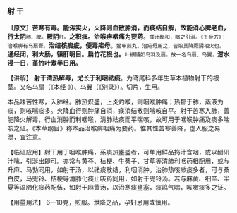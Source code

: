 ### 射 干

**〔原文〕苦寒有毒。能泻实火，火降则血散肿消，而痰结自解，故能消心脾老血，行太阴**<small>肺、脾。</small>**厥阴**<small>肝。</small>**之积痰。治喉痹咽痛为要药**。<small>擂汁醋和，噙之引涎。《千金方》：治喉痹有乌扇膏。</small>**治结核瘕疵，便毒疟母**。<small>鳖甲煎丸，治疟母用之，皆取其降厥阴相火也。</small>**通经闭，利大肠，镇肝明目。扁竹花根也。**<small>叶横铺如乌羽及扇，故一名乌扇、乌翼，</small>**泔水浸一日，堇竹叶煮半日用。**

【讲解】    **射干清热解毒，尤长于利咽祛痰**。为鸢尾科多年生草本植物射干的根茎。又名乌扇（《本经 》）、乌翼（《别录》）。切片，生用。

本品味苦性寒，入肺经。肺热炽盛，上炎灼喉，则咽喉肿痛；热郁于肺，蒸液为痰，则咳喘痰多。火降血行则肿痛自消，痰消结散则喘咳自平。射干苦寒入肺，善能降火解毒，行血消肿而利咽喉，清肺祛痰而平喘咳，故可用于咽喉肿痛及痰多喘咳之证。《本草纲目》称本品治喉痹咽痛为要药。惟其性苦寒善降，虚人服之易泄，宜注意。

【临证应用】射干用于咽喉肿痛，系痰热壅盛者，可单用鲜品捣汁含咽，或以醋研汁噙，引涎出即可。亦常与黄芩、桔梗、牛蒡子、甘草等清肺利咽药相配用，或与升麻、马勃同用，如射干汤，以祛痰散结，利咽消肿。治肺热咳嗽痰多者，可与桑白皮，马兜铃、桔梗等清肺化痰止咳药同用，如射干兜铃汤。若与麻黄、细辛、半夏等温肺化痰药配伍，如射干麻黄汤，以治寒痰壅塞，痰鸣气喘，咳嗽痰多之证。

【用量用法】 6—10克，煎服。泄降之品，孕妇忌用或慎用。
